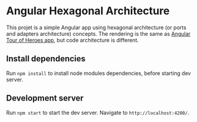 # Angular Hexagonal Architecture

This projet is a simple Angular app using hexagonal architecture (or ports and adapters architecture) concepts. The rendering is the same as [Angular Tour of Heroes app](https://angular.io/tutorial), but code architecture is different. 

## Install dependencies

Run `npm install` to install node modules dependencies, before starting dev server.

## Development server

Run `npm start` to start the dev server. Navigate to `http://localhost:4200/`.
